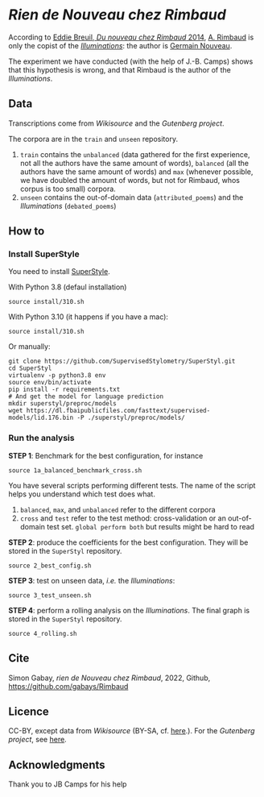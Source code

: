 # _Rien de Nouveau chez Rimbaud_

According to [Eddie Breuil, _Du nouveau chez Rimbaud_ 2014](https://www.honorechampion.com/fr/champion/9075-book-08532889-9782745328892.html), [A. Rimbaud](https://en.wikipedia.org/wiki/Arthur_Rimbaud) is only the copist of the [_Illuminations_](https://en.wikipedia.org/wiki/Illuminations_(poetry_collection)): the author is [Germain Nouveau](https://en.wikipedia.org/wiki/Germain_Nouveau).

The experiment we have conducted (with the help of J.-B. Camps) shows that this hypothesis is wrong, and that Rimbaud is the author of the _Illuminations_.

## Data

Transcriptions come from _Wikisource_ and the _Gutenberg project_.

The corpora are in the `train` and `unseen` repository.
1. `train` contains the `unbalanced` (data gathered for the first experience, not all the authors have the same amount of words), `balanced` (all the authors have the same amount of words) and `max` (whenever possible, we have doubled the amount of words, but not for Rimbaud, whos corpus is too small) corpora.
2. `unseen` contains the out-of-domain data (`attributed_poems`) and the _Illuminations_ (`debated_poems`)

## How to

### Install SuperStyle

You need to install [SuperStyle](https://github.com/SupervisedStylometry/SuperStyl).

With Python 3.8 (defaul installation)

```console
source install/310.sh
```

With Python 3.10 (it happens if you have a mac):

```console
source install/310.sh
```

Or manually:

```console
git clone https://github.com/SupervisedStylometry/SuperStyl.git
cd SuperStyl
virtualenv -p python3.8 env
source env/bin/activate
pip install -r requirements.txt
# And get the model for language prediction
mkdir superstyl/preproc/models
wget https://dl.fbaipublicfiles.com/fasttext/supervised-models/lid.176.bin -P ./superstyl/preproc/models/
```

### Run the analysis

**STEP 1**: Benchmark for the best configuration, for instance
```console
source 1a_balanced_benchmark_cross.sh
```
You have several scripts performing different tests. The name of the script helps you understand which test does what.

1. `balanced`, `max`, and `unbalanced` refer to the different corpora
2. `cross` and `test` refer to the test method: cross-validation or an out-of-domain test set. `global perform both` but results might be hard to read


**STEP 2**: produce the coefficients for the best configuration. They will be stored in the `SuperStyl` repository.

```console
source 2_best_config.sh
```

**STEP 3**: test on unseen data, _i.e._ the _Illuminations_:

```console
source 3_test_unseen.sh
```

**STEP 4**: perform a rolling analysis on the  _Illuminations_. The final graph is stored in the `SuperStyl` repository.

```console
source 4_rolling.sh
```

## Cite

Simon Gabay, _rien de Nouveau chez Rimbaud_, 2022, Github, https://github.com/gabays/Rimbaud

## Licence

CC-BY, except data from _Wikisource_ (BY-SA, cf. [here](https://foundation.wikimedia.org/wiki/Terms_of_Use/en).). For the _Gutenberg project_, see [here](https://www.gutenberg.org/policy/license.html).

## Acknowledgments

Thank you to JB Camps for his help
